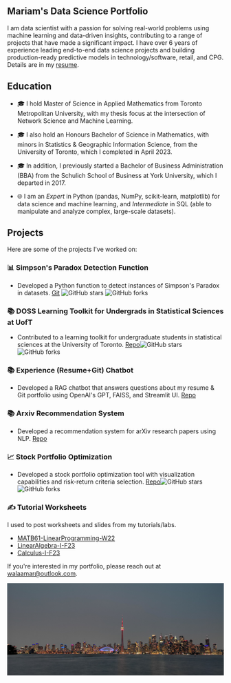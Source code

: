 ## Mariam's Data Science Portfolio

I am data scientist with a passion for solving real-world problems using machine learning and data-driven insights, contributing to a range of projects that have made a significant impact. I have over 6 years of experience leading end-to-end data science projects and building production-ready predictive models in technology/software, retail, and CPG. Details are in my [resume](https://github.com/mariamwalaa/mariamwalaa/blob/main/MariamWalaa_Resume.pdf).

## Education

- 🎓 I hold Master of Science in Applied Mathematics from Toronto Metropolitan University, with my thesis focus at the intersection of Network Science and Machine Learning.

- 🎓 I also hold an Honours Bachelor of Science in Mathematics, with minors in Statistics & Geographic Information Science, from the University of Toronto, which I completed in April 2023.

- 🎓 In addition, I previously started a Bachelor of Business Administration (BBA) from the Schulich School of Business at York University, which I departed in 2017.

- 🌐 I am an *Expert* in Python (pandas, NumPy, scikit-learn, matplotlib) for data science and machine learning, and *Intermediate* in SQL (able to manipulate and analyze complex, large-scale datasets).

## Projects

Here are some of the projects I've worked on:
  
### 📊 Simpson's Paradox Detection Function

- Developed a Python function to detect instances of Simpson's Paradox in datasets. [Git](https://github.com/ehart-altair/SimpsonsParadox) ![GitHub stars](https://img.shields.io/github/stars/ehart-altair/SimpsonsParadox?style=social) ![GitHub forks](https://img.shields.io/github/forks/ehart-altair/SimpsonsParadox?style=social)

### 📚 DOSS Learning Toolkit for Undergrads in Statistical Sciences at UofT

- Contributed to a learning toolkit for undergraduate students in statistical sciences at the University of Toronto. [Repo](https://github.com/RohanAlexander/DoSStoolkit)![GitHub stars](https://img.shields.io/github/stars/RohanAlexander/DoSStoolkit?style=social) ![GitHub forks](https://img.shields.io/github/forks/RohanAlexander/DoSStoolkit?style=social)

### 📚 Experience (Resume+Git) Chatbot

- Developed a RAG chatbot that answers questions about my resume & Git portfolio using OpenAI's GPT, FAISS, and Streamlit UI. [Repo](https://github.com/mariamwalaa/LLM-Experiments)

### 📚 Arxiv Recommendation System

- Developed a recommendation system for arXiv research papers using NLP. [Repo](https://github.com/mariamwalaa/ArxivRecSys)

### 📈 Stock Portfolio Optimization

- Developed a stock portfolio optimization tool with visualization capabilities and risk-return criteria selection. [Repo](https://github.com/mariamwalaa/StocksPortfolioOptimization)![GitHub stars](https://img.shields.io/github/stars/mariamwalaa/StocksPortfolioOptimization?style=social) ![GitHub forks](https://img.shields.io/github/forks/RohanAlexander/DoSStoolkit?style=social)
  
### ✍️ Tutorial Worksheets

I used to post worksheets and slides from my tutorials/labs.

- [MATB61-LinearProgramming-W22](https://github.com/mariamwalaa/TutorialSheets/tree/main/MATB61-LinearProgramming-W22)
- [LinearAlgebra-I-F23](https://github.com/mariamwalaa/TutorialMaterials/tree/main/LinearAlgebra-I-F23)
- [Calculus-I-F23](https://github.com/mariamwalaa/TutorialMaterials/tree/main/Calculus-I-F23)


If you're interested in my portfolio, please reach out at [walaamar@outlook.com](mailto:walaamar@outlook.com).

![alt text](pexels-parth-shah-11721161.jpg)

